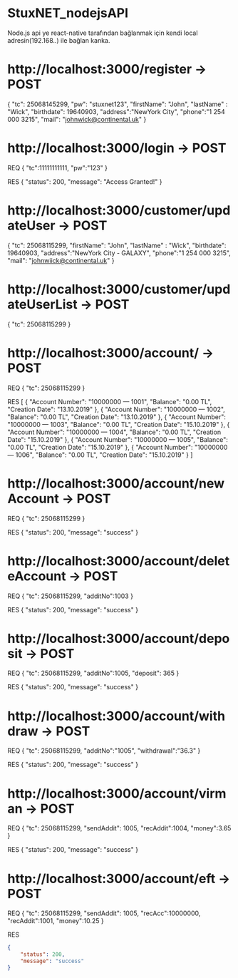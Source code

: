 # StuxNET_nodejsAPI

Node.js api ye react-native tarafından bağlanmak için kendi local adresin(192.168.*.*) ile bağlan kanka.

http://localhost:3000/register -> POST
============================== 
{
	"tc": 25068145299,
	"pw": "stuxnet123",
	"firstName": "John",
	"lastName" : "Wick",
	"birthdate": 19640903,
	"address":"NewYork City",
	"phone":"1 254 000 3215",
	"mail": "johnwick@continental.uk"
}

http://localhost:3000/login -> POST
================================
REQ
{
	"tc":11111111111,
	"pw":"123"
}

RES
{
    "status": 200,
    "message": "Access Granted!"
}

http://localhost:3000/customer/updateUser -> POST
=========================================

{
	"tc": 25068115299,
	"firstName": "John",
	"lastName" : "Wick",
	"birthdate": 19640903,
	"address":"NewYork City - GALAXY",
	"phone":"1 254 000 3215",
	"mail": "johnwiick@continental.uk"
}

http://localhost:3000/customer/updateUserList -> POST
=============================================
{
	"tc": 25068115299
}

http://localhost:3000/account/ -> POST
==============================
REQ
{
	"tc": 25068115299
}

RES
[
    {
        "Account Number": "10000000 — 1001",
        "Balance": "0.00 TL",
        "Creation Date": "13.10.2019"
    },
    {
        "Account Number": "10000000 — 1002",
        "Balance": "0.00 TL",
        "Creation Date": "13.10.2019"
    },
    {
        "Account Number": "10000000 — 1003",
        "Balance": "0.00 TL",
        "Creation Date": "15.10.2019"
    },
    {
        "Account Number": "10000000 — 1004",
        "Balance": "0.00 TL",
        "Creation Date": "15.10.2019"
    },
    {
        "Account Number": "10000000 — 1005",
        "Balance": "0.00 TL",
        "Creation Date": "15.10.2019"
    },
    {
        "Account Number": "10000000 — 1006",
        "Balance": "0.00 TL",
        "Creation Date": "15.10.2019"
    }
]

http://localhost:3000/account/newAccount -> POST
===========================================
REQ
{
	"tc": 25068115299
}

RES
{
    "status": 200,
    "message": "success"
}

http://localhost:3000/account/deleteAccount -> POST
===========================================
REQ
{
	"tc": 25068115299,
	"additNo":1003
}

RES
{
    "status": 200,
    "message": "success"
}

http://localhost:3000/account/deposit -> POST
=====================================
REQ
{
	"tc": 25068115299,
	"additNo":1005,
	"deposit": 365
}

RES
{
    "status": 200,
    "message": "success"
}

http://localhost:3000/account/withdraw -> POST
======================================
REQ
{
	"tc": 25068115299,
	"additNo":"1005",
	"withdrawal":"36.3"
}

RES
{
    "status": 200,
    "message": "success"
}

http://localhost:3000/account/virman -> POST
=====================================
REQ
{
	"tc": 25068115299,
	"sendAddit": 1005,
	"recAddit":1004,
	"money":3.65
}

RES
{
    "status": 200,
    "message": "success"
}	

http://localhost:3000/account/eft -> POST
=================================
REQ
{
	"tc": 25068115299,
	"sendAddit": 1005,
	"recAcc":10000000,
	"recAddit":1001,
	"money":10.25
}

RES
```json
{
    "status": 200,
    "message": "success"
}
```
